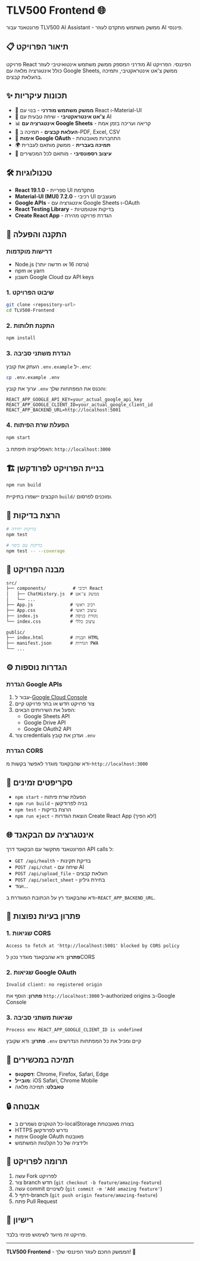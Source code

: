 # TLV500 Frontend 🌐

פרונטאנד עבור TLV500 AI Assistant - ממשק משתמש מתקדם לעוזר AI פיננסי.

## 📋 תיאור הפרויקט

פרויקט React מודרני המספק ממשק משתמש אינטואיטיבי לעוזר AI הפיננסי. הפרויקט כולל אינטגרציה מלאה עם Google Sheets, ממשק צ'אט אינטראקטיבי, ותמיכה בהעלאת קבצים.

## ✨ תכונות עיקריות

- 🎨 **ממשק משתמש מודרני** - בנוי עם React ו-Material-UI
- 💬 **צ'אט אינטראקטיבי** - שיחה טבעית עם AI
- 📊 **אינטגרציה עם Google Sheets** - קריאה ועריכה בזמן אמת
- 📄 **העלאת קבצים** - תמיכה ב-PDF, Excel, CSV
- 🔐 **אימות Google OAuth** - התחברות מאובטחת
- 🌍 **תמיכה בעברית** - ממשק מותאם לעברית
- 📱 **עיצוב רספונסיבי** - מותאם לכל המכשירים

## 🛠️ טכנולוגיות

- **React 19.1.0** - ספריית UI מתקדמת
- **Material-UI (MUI) 7.2.0** - רכיבי UI מעוצבים
- **Google APIs** - אינטגרציה עם Google Sheets ו-OAuth
- **React Testing Library** - בדיקות אוטומטיות
- **Create React App** - הגדרת פרויקט מהירה

## 🚀 התקנה והפעלה

### דרישות מוקדמות
- Node.js (גרסה 16 או חדשה יותר)
- npm או yarn
- חשבון Google Cloud עם API keys

### 1. שיבוט הפרויקט
```bash
git clone <repository-url>
cd TLV500-Frontend
```

### 2. התקנת תלותות
```bash
npm install
```

### 3. הגדרת משתני סביבה
העתק את קובץ `.env.example` ל-`.env`:
```bash
cp .env.example .env
```

ערוך את קובץ `.env` והכנס את המפתחות שלך:
```env
REACT_APP_GOOGLE_API_KEY=your_actual_google_api_key
REACT_APP_GOOGLE_CLIENT_ID=your_actual_google_client_id
REACT_APP_BACKEND_URL=http://localhost:5001
```

### 4. הפעלת שרת הפיתוח
```bash
npm start
```

האפליקציה תיפתח ב: `http://localhost:3000`

## 🏗️ בניית הפרויקט לפרודקשן

```bash
npm run build
```

הקבצים יישמרו בתיקיית `build/` ומוכנים לפרסום.

## 🧪 הרצת בדיקות

```bash
# בדיקות יחידה
npm test

# בדיקות עם כיסוי
npm test -- --coverage
```

## 📁 מבנה הפרויקט

```
src/
├── components/          # רכיבי React
│   ├── ChatHistory.js  # ממשק צ'אט
│   └── ...
├── App.js              # רכיב ראשי
├── App.css             # עיצוב ראשי
├── index.js            # נקודת כניסה
└── index.css           # עיצוב כללי

public/
├── index.html          # תבנית HTML
├── manifest.json       # הגדרות PWA
└── ...
```

## ⚙️ הגדרות נוספות

### הגדרת Google APIs
1. עבור ל-[Google Cloud Console](https://console.cloud.google.com/)
2. צור פרויקט חדש או בחר פרויקט קיים
3. הפעל את השירותים הבאים:
   - Google Sheets API
   - Google Drive API
   - Google OAuth2 API
4. צור credentials ועדכן את קובץ `.env`

### הגדרת CORS
ודא שהבקאנד מוגדר לאפשר בקשות מ-`http://localhost:3000`

## 🔧 סקריפטים זמינים

- `npm start` - הפעלת שרת פיתוח
- `npm run build` - בניה לפרודקשן
- `npm test` - הרצת בדיקות
- `npm run eject` - הוצאת הגדרות Create React App (לא הפיך!)

## 🌐 אינטגרציה עם הבקאנד

הפרונטאנד מתקשר עם הבקאנד דרך API calls ל:
- `GET /api/health` - בדיקת תקינות
- `POST /api/chat` - שיחה עם AI
- `POST /api/upload_file` - העלאת קבצים
- `POST /api/select_sheet` - בחירת גיליון
- ועוד...

ודא שהבקאנד רץ על הכתובת המוגדרת ב-`REACT_APP_BACKEND_URL`.

## 🐛 פתרון בעיות נפוצות

### 1. שגיאות CORS
```
Access to fetch at 'http://localhost:5001' blocked by CORS policy
```
**פתרון**: ודא שהבקאנד מוגדר נכון לCORS

### 2. שגיאות Google OAuth
```
Invalid client: no registered origin
```
**פתרון**: הוסף את `http://localhost:3000` ל-authorized origins ב-Google Console

### 3. שגיאות משתני סביבה
```
Process env REACT_APP_GOOGLE_CLIENT_ID is undefined
```
**פתרון**: ודא שקובץ `.env` קיים ומכיל את כל המפתחות הנדרשים

## 📱 תמיכה במכשירים

- **דסקטופ**: Chrome, Firefox, Safari, Edge
- **מובייל**: iOS Safari, Chrome Mobile
- **טאבלט**: תמיכה מלאה

## 🔒 אבטחה

- כל הטוקנים נשמרים ב-localStorage בצורה מאובטחת
- HTTPS נדרש לפרודקשן
- אימות Google OAuth מאובטח
- ולידציה של כל הקלטות המשתמש

## 🤝 תרומה לפרויקט

1. עשה Fork לפרויקט
2. צור branch חדש (`git checkout -b feature/amazing-feature`)
3. עשה commit לשינויים (`git commit -m 'Add amazing feature'`)
4. דחף ל-branch (`git push origin feature/amazing-feature`)
5. פתח Pull Request

## 📝 רישיון

פרויקט זה מיועד לשימוש פנימי בלבד.

---

**TLV500 Frontend** - הממשק החכם לעוזר הפיננסי שלך! 🚀

